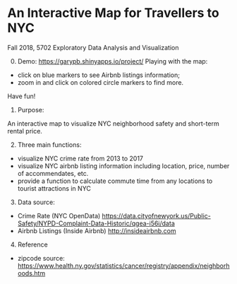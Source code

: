 # An Interactive Map for Travellers to NYC
Fall 2018, 5702 Exploratory Data Analysis and Visualization

0. Demo: https://garypb.shinyapps.io/project/
Playing with the map: 
- click on blue markers to see Airbnb listings information; 
- zoom in and click on colored circle markers to find more.

Have fun!

1. Purpose:

An interactive map to visualize NYC neighborhood safety and short-term rental price. 


2. Three main functions:
- visualize NYC crime rate from 2013 to 2017
- visualize NYC airbnb listing information including location, price, number of accommendates, etc.
- provide a function to calculate commute time from any locations to tourist attractions in NYC


3. Data source: 

- Crime Rate (NYC OpenData) https://data.cityofnewyork.us/Public-Safety/NYPD-Complaint-Data-Historic/qgea-i56i/data 
- Airbnb Listings (Inside Airbnb) http://insideairbnb.com

4. Reference
- zipcode source: https://www.health.ny.gov/statistics/cancer/registry/appendix/neighborhoods.htm
